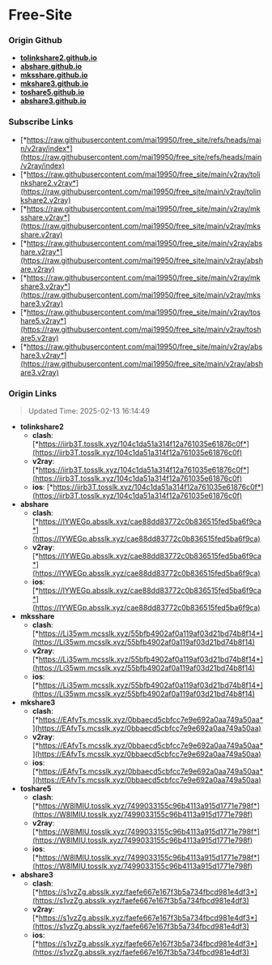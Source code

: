 # Free-Site

### Origin Github

- [**tolinkshare2.github.io**](https://github.com/tolinkshare2/tolinkshare2.github.io)
- [**abshare.github.io**](https://github.com/abshare/abshare.github.io)
- [**mksshare.github.io**](https://github.com/mksshare/mksshare.github.io)
- [**mkshare3.github.io**](https://github.com/mkshare3/mkshare3.github.io)
- [**toshare5.github.io**](https://github.com/toshare5/toshare5.github.io)
- [**abshare3.github.io**](https://github.com/abshare3/abshare3.github.io)

### Subscribe Links

- [*https://raw.githubusercontent.com/mai19950/free_site/refs/heads/main/v2ray/index*](https://raw.githubusercontent.com/mai19950/free_site/refs/heads/main/v2ray/index)
- [*https://raw.githubusercontent.com/mai19950/free_site/main/v2ray/tolinkshare2.v2ray*](https://raw.githubusercontent.com/mai19950/free_site/main/v2ray/tolinkshare2.v2ray)
- [*https://raw.githubusercontent.com/mai19950/free_site/main/v2ray/mksshare.v2ray*](https://raw.githubusercontent.com/mai19950/free_site/main/v2ray/mksshare.v2ray)
- [*https://raw.githubusercontent.com/mai19950/free_site/main/v2ray/abshare.v2ray*](https://raw.githubusercontent.com/mai19950/free_site/main/v2ray/abshare.v2ray)
- [*https://raw.githubusercontent.com/mai19950/free_site/main/v2ray/mkshare3.v2ray*](https://raw.githubusercontent.com/mai19950/free_site/main/v2ray/mkshare3.v2ray)
- [*https://raw.githubusercontent.com/mai19950/free_site/main/v2ray/toshare5.v2ray*](https://raw.githubusercontent.com/mai19950/free_site/main/v2ray/toshare5.v2ray)
- [*https://raw.githubusercontent.com/mai19950/free_site/main/v2ray/abshare3.v2ray*](https://raw.githubusercontent.com/mai19950/free_site/main/v2ray/abshare3.v2ray)

### Origin Links

> Updated Time: 2025-02-13 16:14:49

- **tolinkshare2**
  - **clash**: [*https://iirb3T.tosslk.xyz/104c1da51a314f12a761035e61876c0f*](https://iirb3T.tosslk.xyz/104c1da51a314f12a761035e61876c0f)
  - **v2ray**: [*https://iirb3T.tosslk.xyz/104c1da51a314f12a761035e61876c0f*](https://iirb3T.tosslk.xyz/104c1da51a314f12a761035e61876c0f)
  - **ios**: [*https://iirb3T.tosslk.xyz/104c1da51a314f12a761035e61876c0f*](https://iirb3T.tosslk.xyz/104c1da51a314f12a761035e61876c0f)
- **abshare**
  - **clash**: [*https://IYWEGp.absslk.xyz/cae88dd83772c0b836515fed5ba6f9ca*](https://IYWEGp.absslk.xyz/cae88dd83772c0b836515fed5ba6f9ca)
  - **v2ray**: [*https://IYWEGp.absslk.xyz/cae88dd83772c0b836515fed5ba6f9ca*](https://IYWEGp.absslk.xyz/cae88dd83772c0b836515fed5ba6f9ca)
  - **ios**: [*https://IYWEGp.absslk.xyz/cae88dd83772c0b836515fed5ba6f9ca*](https://IYWEGp.absslk.xyz/cae88dd83772c0b836515fed5ba6f9ca)
- **mksshare**
  - **clash**: [*https://Li35wm.mcsslk.xyz/55bfb4902af0a119af03d21bd74b8f14*](https://Li35wm.mcsslk.xyz/55bfb4902af0a119af03d21bd74b8f14)
  - **v2ray**: [*https://Li35wm.mcsslk.xyz/55bfb4902af0a119af03d21bd74b8f14*](https://Li35wm.mcsslk.xyz/55bfb4902af0a119af03d21bd74b8f14)
  - **ios**: [*https://Li35wm.mcsslk.xyz/55bfb4902af0a119af03d21bd74b8f14*](https://Li35wm.mcsslk.xyz/55bfb4902af0a119af03d21bd74b8f14)
- **mkshare3**
  - **clash**: [*https://EAfvTs.mcsslk.xyz/0bbaecd5cbfcc7e9e692a0aa749a50aa*](https://EAfvTs.mcsslk.xyz/0bbaecd5cbfcc7e9e692a0aa749a50aa)
  - **v2ray**: [*https://EAfvTs.mcsslk.xyz/0bbaecd5cbfcc7e9e692a0aa749a50aa*](https://EAfvTs.mcsslk.xyz/0bbaecd5cbfcc7e9e692a0aa749a50aa)
  - **ios**: [*https://EAfvTs.mcsslk.xyz/0bbaecd5cbfcc7e9e692a0aa749a50aa*](https://EAfvTs.mcsslk.xyz/0bbaecd5cbfcc7e9e692a0aa749a50aa)
- **toshare5**
  - **clash**: [*https://W8lMIU.tosslk.xyz/7499033155c96b4113a915d1771e798f*](https://W8lMIU.tosslk.xyz/7499033155c96b4113a915d1771e798f)
  - **v2ray**: [*https://W8lMIU.tosslk.xyz/7499033155c96b4113a915d1771e798f*](https://W8lMIU.tosslk.xyz/7499033155c96b4113a915d1771e798f)
  - **ios**: [*https://W8lMIU.tosslk.xyz/7499033155c96b4113a915d1771e798f*](https://W8lMIU.tosslk.xyz/7499033155c96b4113a915d1771e798f)
- **abshare3**
  - **clash**: [*https://s1vzZg.absslk.xyz/faefe667e167f3b5a734fbcd981e4df3*](https://s1vzZg.absslk.xyz/faefe667e167f3b5a734fbcd981e4df3)
  - **v2ray**: [*https://s1vzZg.absslk.xyz/faefe667e167f3b5a734fbcd981e4df3*](https://s1vzZg.absslk.xyz/faefe667e167f3b5a734fbcd981e4df3)
  - **ios**: [*https://s1vzZg.absslk.xyz/faefe667e167f3b5a734fbcd981e4df3*](https://s1vzZg.absslk.xyz/faefe667e167f3b5a734fbcd981e4df3)
